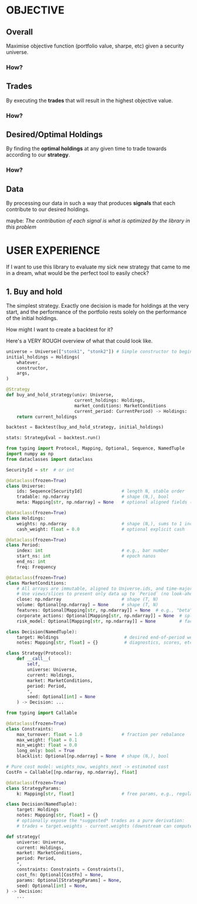 # OBJECTIVE

## Overall

Maximise objective function (portfolio value, sharpe, etc) given a security universe.

### How?

## Trades

By executing the **trades** that will result in the highest objective value.

### How?

## Desired/Optimal Holdings

By finding the **optimal holdings** at any given time to trade towards according to our **strategy**.

### How?

## Data

By processing our data in such a way that produces **signals** that each contribute to our desired holdings.

maybe: _The contribution of each signal is what is optimized by the library in this problem_

# USER EXPERIENCE

If I want to use this library to evaluate my sick new strategy that came to me in a dream, what would be the perfect tool to easily check?

## 1. Buy and hold

The simplest strategy. Exactly one decision is made for holdings at the very start, and the performance of the portfolio rests solely on the performance of the initial holdings.

How might I want to create a backtest for it?

Here's a VERY ROUGH overview of what that could look like.

```python
universe = Universe(["stonk1", "stonk2"]) # Simple constructor to begin.
initial_holdings = Holdings(
    whatever,
    constructor,
    args,
)

@Strategy
def buy_and_hold_strategy(univ: Universe,
                          current_holdings: Holdings,
                          market_conditions: MarketConditions
                          current_period: CurrentPeriod) -> Holdings:
    return current_holdings

backtest = Backtest(buy_and_hold_strategy, initial_holdings)

stats: StrategyEval = backtest.run()
```
```python
from typing import Protocol, Mapping, Optional, Sequence, NamedTuple
import numpy as np
from dataclasses import dataclass

SecurityId = str  # or int

@dataclass(frozen=True)
class Universe:
    ids: Sequence[SecurityId]               # length N, stable order
    tradable: np.ndarray                    # shape (N,), bool
    meta: Mapping[str, np.ndarray] = None   # optional aligned fields (e.g., sector codes)

@dataclass(frozen=True)
class Holdings:
    weights: np.ndarray                     # shape (N,), sums to 1 incl. cash if present
    cash_weight: float = 0.0                # optional explicit cash

@dataclass(frozen=True)
class Period:
    index: int                              # e.g., bar number
    start_ns: int                           # epoch nanos
    end_ns: int
    freq: Frequency

@dataclass(frozen=True)
class MarketConditions:
    # All arrays are immutable, aligned to Universe.ids, and time-major where needed
    # Use views/slices to present only data up to `Period` (no look-ahead).
    close: np.ndarray                       # shape (T, N)
    volume: Optional[np.ndarray] = None     # shape (T, N)
    features: Optional[Mapping[str, np.ndarray]] = None  # e.g., "beta": (T,N), "alpha": (T,N)
    corporate_actions: Optional[Mapping[str, np.ndarray]] = None  # splits/divs masks
    risk_model: Optional[Mapping[str, np.ndarray]] = None         # factor loadings, cov

class Decision(NamedTuple):
    target: Holdings                         # desired end-of-period weights
    notes: Mapping[str, float] = {}          # diagnostics, scores, etc.

class Strategy(Protocol):
    def __call__(
        self,
        universe: Universe,
        current: Holdings,
        market: MarketConditions,
        period: Period,
        *,
        seed: Optional[int] = None
    ) -> Decision: ...
```

```python
from typing import Callable

@dataclass(frozen=True)
class Constraints:
    max_turnover: float = 1.0               # fraction per rebalance
    max_weight: float = 0.1
    min_weight: float = 0.0
    long_only: bool = True
    blacklist: Optional[np.ndarray] = None  # shape (N,), bool

# Pure cost model: weights_now, weights_next -> estimated cost
CostFn = Callable[[np.ndarray, np.ndarray], float]

@dataclass(frozen=True)
class StrategyParams:
    k: Mapping[str, float]                  # free params, e.g., regularizers

class Decision(NamedTuple):
    target: Holdings
    notes: Mapping[str, float] = {}
    # optionally expose the *suggested* trades as a pure derivation:
    # trades = target.weights - current.weights (downstream can compute)

def strategy(
    universe: Universe,
    current: Holdings,
    market: MarketConditions,
    period: Period,
    *,
    constraints: Constraints = Constraints(),
    cost_fn: Optional[CostFn] = None,
    params: Optional[StrategyParams] = None,
    seed: Optional[int] = None,
) -> Decision:
    ...
```